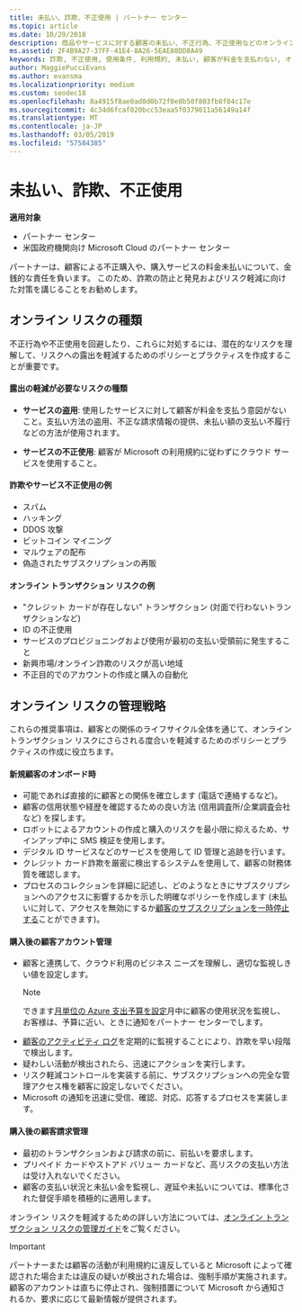 ```yaml
---
title: 未払い、詐欺、不正使用 | パートナー センター
ms.topic: article
ms.date: 10/29/2018
description: 商品やサービスに対する顧客の未払い、不正行為、不正使用などのオンライン トランザクション リスクを管理するための戦略。
ms.assetid: 2F4B9A27-37FF-41E4-8A26-5EAE88DD8A49
keywords: 詐欺, 不正使用, 使用条件, 利用規約, 未払い, 顧客が料金を支払わない, オンライン リスク, サービスの盗用, サービスの不正使用, サブスクリプションの一時停止,
author: MaggiePucciEvans
ms.author: evansma
ms.localizationpriority: medium
ms.custom: seodec18
ms.openlocfilehash: 8a4915f8ae0ad0d0b72f0e8b50f803fb8f84c17e
ms.sourcegitcommit: 4c34d6fcaf020bcc53eaa5f0379011a56149a14f
ms.translationtype: MT
ms.contentlocale: ja-JP
ms.lasthandoff: 03/05/2019
ms.locfileid: "57584385"
---
```

# <a name="non-payment-fraud-or-misuse"></a>未払い、詐欺、不正使用

**適用対象**

-  パートナー センター
-  米国政府機関向け Microsoft Cloud のパートナー センター



パートナーは、顧客による不正購入や、購入サービスの料金未払いについて、金銭的な責任を負います。 このため、詐欺の防止と発見およびリスク軽減に向けた対策を講じることをお勧めします。

## <a name="types-of-online-risk"></a>オンライン リスクの種類

不正行為や不正使用を回避したり、これらに対処するには、潜在的なリスクを理解して、リスクへの露出を軽減するためのポリシーとプラクティスを作成することが重要です。

#### <a name="risk-exposure-to-be-mitigated"></a>露出の軽減が必要なリスクの種類

- **サービスの盗用**: 使用したサービスに対して顧客が料金を支払う意図がないこと。支払い方法の盗用、不正な請求情報の提供、未払い額の支払い不履行などの方法が使用されます。

- **サービスの不正使用**: 顧客が Microsoft の利用規約に従わずにクラウド サービスを使用すること。

#### <a name="examples-of-possible-fraud-or-service-abuse"></a>詐欺やサービス不正使用の例
- スパム
- ハッキング
- DDOS 攻撃
- ビットコイン マイニング
- マルウェアの配布
- 偽造されたサブスクリプションの再販 

#### <a name="examples-of-online-transaction-risk"></a>オンライン トランザクション リスクの例
- "クレジット カードが存在しない" トランザクション (対面で行わないトランザクションなど)
- ID の不正使用
- サービスのプロビジョニングおよび使用が最初の支払い受領前に発生すること
- 新興市場/オンライン詐欺のリスクが高い地域
- 不正目的でのアカウントの作成と購入の自動化

## <a name="strategies-for-managing-online-risk"></a>オンライン リスクの管理戦略

これらの推奨事項は、顧客との関係のライフサイクル全体を通じて、オンライン トランザクション リスクにさらされる度合いを軽減するためのポリシーとプラクティスの作成に役立ちます。  

#### <a name="when-onboarding-new-customers"></a>新規顧客のオンボード時
- 可能であれば直接的に顧客との関係を確立します (電話で連絡するなど)。
- 顧客の信用状態や経歴を確認するための良い方法 (信用調査所/企業調査会社など) を探します。 
- ロボットによるアカウントの作成と購入のリスクを最小限に抑えるため、サインアップ中に SMS 検証を使用します。
- デジタル ID サービスなどのサービスを使用して ID 管理と追跡を行います。
- クレジット カード詐欺を厳密に検出するシステムを使用して、顧客の財務体質を確認します。
- プロセスのコレクションを詳細に記述し、どのようなときにサブスクリプションへのアクセスに影響するかを示した明確なポリシーを作成します (未払いに対して、アクセスを無効にするか[顧客のサブスクリプションを一時停止する](suspend-a-subscription.md)ことができます)。

#### <a name="post-purchase-customer-account-management"></a>購入後の顧客アカウント管理
- 顧客と連携して、クラウド利用のビジネス ニーズを理解し、適切な監視しきい値を設定します。
    > [!NOTE]  
    >  できます[月単位の Azure 支出予算を設定](set-an-azure-spending-budget-for-your-customers.md)月中に顧客の使用状況を監視し、お客様は、予算に近い、ときに通知をパートナー センターでします。
- [顧客のアクティビティ ログ](activity-logs.md)を定期的に監視することにより、詐欺を早い段階で検出します。
- 疑わしい活動が検出されたら、迅速にアクションを実行します。
- リスク軽減コントロールを実装する前に、サブスクリプションへの完全な管理アクセス権を顧客に設定しないでください。
- Microsoft の通知を迅速に受信、確認、対応、応答するプロセスを実装します。

#### <a name="post-purchase-customer-billing-management"></a>購入後の顧客請求管理
- 最初のトランザクションおよび請求の前に、前払いを要求します。 
- プリペイド カードやストアド バリュー カードなど、高リスクの支払い方法は受け入れないでください。
- 顧客の支払い状況と未払い金を監視し、遅延や未払いについては、標準化された督促手順を積極的に適用します。

オンライン リスクを軽減するための詳しい方法については、[オンライン トランザクション リスクの管理ガイド](https://assets.windowsphone.com/7d885238-e13b-4f10-a682-3d5adacd2859/CSP-PartnerRiskGuide-APSFinal_InvariantCulture_Default.zip)をご覧ください。

> [!IMPORTANT]  
> パートナーまたは顧客の活動が利用規約に違反していると Microsoft によって確認された場合または違反の疑いが検出された場合は、強制手順が実施されます。 顧客のアカウントは直ちに停止され、強制措置について Microsoft から通知されるか、要求に応じて最新情報が提供されます。

 

 




